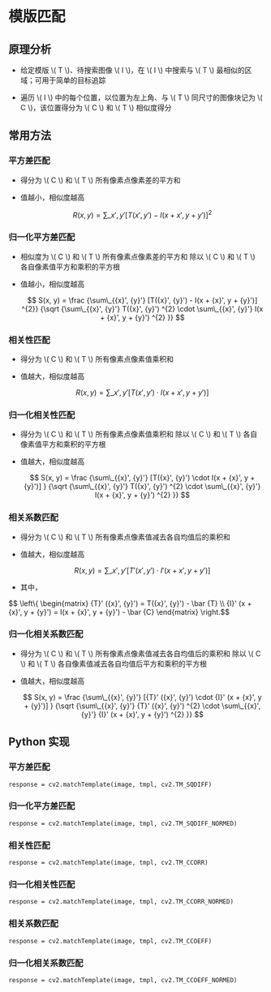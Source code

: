 <script type="text/javascript" src="http://cdn.mathjax.org/mathjax/latest/MathJax.js?config=default"></script>

# 模版匹配

## 原理分析

- 给定模版 \\( T \\)、待搜索图像 \\( I \\)，在 \\( I \\) 中搜索与 \\( T \\) 最相似的区域；可用于简单的目标追踪

- 遍历 \\( I \\) 中的每个位置，以位置为左上角、与 \\( T \\) 同尺寸的图像块记为 \\( C \\)，该位置得分为 \\( C \\) 和 \\( T \\) 相似度得分

## 常用方法

### 平方差匹配

- 得分为 \\( C \\) 和 \\( T \\) 所有像素点像素差的平方和

- 值越小，相似度越高
	
	$$ R(x, y) = \sum\_{{x}', {y}'} [T({x}', {y}') - I(x + {x}', y + {y}')] ^{2} $$

### 归一化平方差匹配

- 相似度为 \\( C \\) 和 \\( T \\) 所有像素点像素差的平方和 除以  \\( C \\) 和 \\( T \\) 各自像素值平方和乘积的平方根

- 值越小，相似度越高

	$$ S(x, y) = \frac {\sum\_{{x}', {y}'} [T({x}', {y}') - I(x + {x}', y + {y}')] ^{2}} {\sqrt {\sum\_{{x}', {y}'} T({x}', {y}') ^{2} \cdot \sum\_{{x}', {y}'} I(x + {x}', y + {y}') ^{2} }} $$
	
### 相关性匹配

- 得分为 \\( C \\) 和 \\( T \\) 所有像素点像素值乘积和

- 值越大，相似度越高

	$$ R(x, y) = \sum\_{{x}', {y}'} [T({x}', {y}') \cdot I(x + {x}', y + {y}')] $$

### 归一化相关性匹配

- 得分为 \\( C \\) 和 \\( T \\) 所有像素点像素值乘积和 除以  \\( C \\) 和 \\( T \\) 各自像素值平方和乘积的平方根

- 值越大，相似度越高

	$$ S(x, y) = \frac {\sum\_{{x}', {y}'} [T({x}', {y}') \cdot I(x + {x}', y + {y}')] } {\sqrt {\sum\_{{x}', {y}'} T({x}', {y}') ^{2} \cdot \sum\_{{x}', {y}'} I(x + {x}', y + {y}') ^{2} }} $$

### 相关系数匹配

- 得分为 \\( C \\) 和 \\( T \\) 所有像素点像素值减去各自均值后的乘积和

- 值越大，相似度越高

	$$ R(x, y) = \sum\_{{x}', {y}'} [{T}' ({x}', {y}') \cdot {I}' (x + {x}', y + {y}')] $$

- 其中，

$$ \\left\\{ \begin{matrix} {T}' ({x}', {y}') =  T({x}', {y}') - \bar {T} \\\\ {I}' (x + {x}', y + {y}') =  I(x + {x}', y + {y}') - \bar {C} \end{matrix} \\right\.$$

### 归一化相关系数匹配

- 得分为 \\( C \\) 和 \\( T \\) 所有像素点像素值减去各自均值后的乘积和 除以  \\( C \\) 和 \\( T \\) 各自像素值减去各自均值后平方和乘积的平方根

- 值越大，相似度越高

	$$ S(x, y) = \frac {\sum\_{{x}', {y}'} [{T}' ({x}', {y}') \cdot {I}' (x + {x}', y + {y}')] } {\sqrt {\sum\_{{x}', {y}'} {T}' ({x}', {y}') ^{2} \cdot \sum\_{{x}', {y}'} {I}' (x + {x}', y + {y}') ^{2} }} $$

## Python 实现

### 平方差匹配

```
response = cv2.matchTemplate(image, tmpl, cv2.TM_SQDIFF)
```

### 归一化平方差匹配

```
response = cv2.matchTemplate(image, tmpl, cv2.TM_SQDIFF_NORMED)
```

### 相关性匹配

```
response = cv2.matchTemplate(image, tmpl, cv2.TM_CCORR)
```
	
### 归一化相关性匹配

```
response = cv2.matchTemplate(image, tmpl, cv2.TM_CCORR_NORMED)
```
	
### 相关系数匹配

```
response = cv2.matchTemplate(image, tmpl, cv2.TM_CCOEFF)
```
	
### 归一化相关系数匹配

```
response = cv2.matchTemplate(image, tmpl, cv2.TM_CCOEFF_NORMED)
```